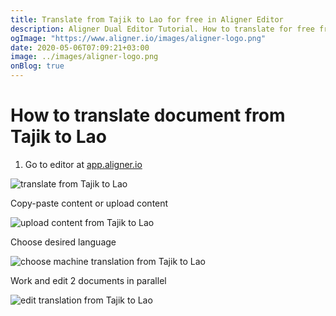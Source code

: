 ```yaml
---
title: Translate from Tajik to Lao for free in Aligner Editor
description: Aligner Dual Editor Tutorial. How to translate for free from Tajik to Lao. Aligner is multilingual document management platform. 
ogImage: "https://www.aligner.io/images/aligner-logo.png"
date: 2020-05-06T07:09:21+03:00
image: ../images/aligner-logo.png
onBlog: true
---
```


# How to translate document from Tajik to Lao

1. Go to editor at [app.aligner.io](https://app.aligner.io "Aligner App web page")

![translate from Tajik to Lao](../aligner-blank-editor.png "translate from Tajik to Lao")

Copy-paste content or upload content

![upload content from Tajik to Lao](../aligner-uploaded-document.png "upload content from Tajik to Lao")

Choose desired language

![choose machine translation from Tajik to Lao](../aligner-language-dropdown.png "choose machine translation from Tajik to Lao")

Work and edit 2 documents in parallel

![edit translation from Tajik to Lao](../aligner-double-sitded-editor.png "edit translation from Tajik to Lao")

